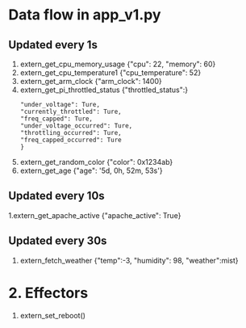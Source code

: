 # Data flow in app_v1.py

## Updated every 1s

1. extern_get_cpu_memory_usage {"cpu": 22, "memory": 60}
2. extern_get_cpu_temperature1 {"cpu_temperature": 52}
3. extern_get_arm_clock {"arm_clock": 1400}
4. extern_get_pi_throttled_status {"throttled_status":} <br>
   ```{
   "under_voltage": Ture,
   "currently_throttled": Ture,
   "freq_capped": Ture,
   "under_voltage_occurred": Ture,
   "throttling_occurred": Ture,
   "freq_capped_occurred": Ture
   }
   ```
5. extern_get_random_color {"color": 0x1234ab}
6. extern_get_age {"age": '5d, 0h, 52m, 53s'}

## Updated every 10s

1.extern_get_apache_active {"apache_active": True}

## Updated every 30s

1. extern_fetch_weather {"temp":-3, "humidity": 98, "weather":mist}

# 2. Effectors

1. extern_set_reboot()

